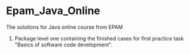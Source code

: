 # Epam_Java_Online
The solutions for Java online course from EPAM

1. Package level one containing the finished  cases for  first practice task "Basics of software code development".